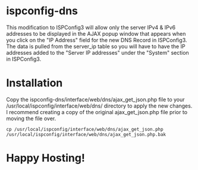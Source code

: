# ispconfig-dns
This modification to ISPConfig3 will allow only the server IPv4 & IPv6 addresses to be displayed in the AJAX popup window that appears when you click on the "IP Address" field for the new DNS Record in ISPConfig3.  The data is pulled from the server_ip table so you will have to have the IP addresses added to the "Server IP addresses" under the "System" section in ISPConfig3.

# Installation
Copy the ispconfig-dns/interface/web/dns/ajax_get_json.php file to your /usr/local/ispconfig/interface/web/dns/ directory to apply the new changes.  I recommend creating a copy of the original ajax_get_json.php file prior to moving the file over.

```cp /usr/local/ispconfig/interface/web/dns/ajax_get_json.php /usr/local/ispconfig/interface/web/dns/ajax_get_json.php.bak```

# Happy Hosting!
